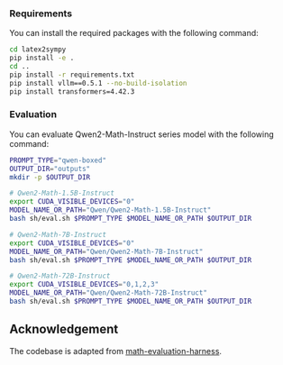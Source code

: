 ### Requirements
You can install the required packages with the following command:
```bash
cd latex2sympy
pip install -e .
cd ..
pip install -r requirements.txt 
pip install vllm==0.5.1 --no-build-isolation
pip install transformers=4.42.3
```

### Evaluation
You can evaluate Qwen2-Math-Instruct series model with the following command:
```bash
PROMPT_TYPE="qwen-boxed"
OUTPUT_DIR="outputs"
mkdir -p $OUTPUT_DIR

# Qwen2-Math-1.5B-Instruct
export CUDA_VISIBLE_DEVICES="0"
MODEL_NAME_OR_PATH="Qwen/Qwen2-Math-1.5B-Instruct"
bash sh/eval.sh $PROMPT_TYPE $MODEL_NAME_OR_PATH $OUTPUT_DIR

# Qwen2-Math-7B-Instruct
export CUDA_VISIBLE_DEVICES="0"
MODEL_NAME_OR_PATH="Qwen/Qwen2-Math-7B-Instruct"
bash sh/eval.sh $PROMPT_TYPE $MODEL_NAME_OR_PATH $OUTPUT_DIR

# Qwen2-Math-72B-Instruct
export CUDA_VISIBLE_DEVICES="0,1,2,3"
MODEL_NAME_OR_PATH="Qwen/Qwen2-Math-72B-Instruct"
bash sh/eval.sh $PROMPT_TYPE $MODEL_NAME_OR_PATH $OUTPUT_DIR
```

## Acknowledgement
The codebase is adapted from [math-evaluation-harness](https://github.com/ZubinGou/math-evaluation-harness).